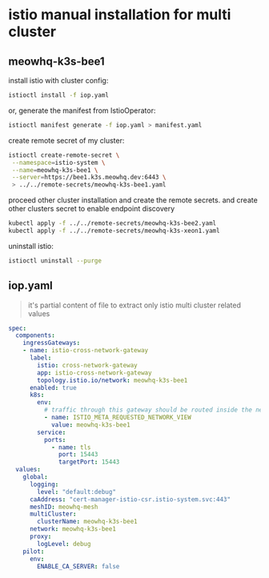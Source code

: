 # istio manual installation for multi cluster

## meowhq-k3s-bee1

install istio with cluster config:

```bash
istioctl install -f iop.yaml
```

or, generate  the manifest from  IstioOperator:

```bash
istioctl manifest generate -f iop.yaml > manifest.yaml
```

create remote secret of my cluster:

```bash
istioctl create-remote-secret \
 --namespace=istio-system \
 --name=meowhq-k3s-bee1 \
 --server=https://bee1.k3s.meowhq.dev:6443 \
 > ../../remote-secrets/meowhq-k3s-bee1.yaml
```

proceed other cluster installation and create the remote secrets. and create other clusters secret to enable  endpoint discovery

```bash
kubectl apply -f ../../remote-secrets/meowhq-k3s-bee2.yaml
kubectl apply -f ../../remote-secrets/meowhq-k3s-xeon1.yaml
```

uninstall istio:

```bash
istioctl uninstall --purge
```

## iop.yaml

> it's partial content of file to extract only istio multi cluster related values

```yaml
spec:
  components:
    ingressGateways:
    - name: istio-cross-network-gateway
      label:
        istio: cross-network-gateway
        app: istio-cross-network-gateway
        topology.istio.io/network: meowhq-k3s-bee1
      enabled: true
      k8s:
        env:
          # traffic through this gateway should be routed inside the network
          - name: ISTIO_META_REQUESTED_NETWORK_VIEW
            value: meowhq-k3s-bee1
        service:
          ports:
            - name: tls
              port: 15443
              targetPort: 15443
  values:
    global:
      logging:
        level: "default:debug"
      caAddress: "cert-manager-istio-csr.istio-system.svc:443"
      meshID: meowhq-mesh
      multiCluster:
        clusterName: meowhq-k3s-bee1
      network: meowhq-k3s-bee1
      proxy:
        logLevel: debug
    pilot:
      env:
        ENABLE_CA_SERVER: false
```

